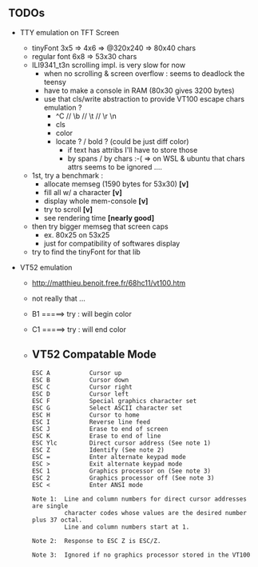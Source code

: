 ## TODOs


 - TTY emulation on TFT Screen
   - tinyFont 3x5 => 4x6 => @320x240 => 80x40 chars
   - regular font 6x8 => 53x30 chars
   - ILI9341_t3n scrolling impl. is very slow for now
     - when no scrolling & screen overflow : seems to deadlock the teensy
     - have to make a console in RAM (80x30 gives 3200 bytes)
     - use that cls/write abstraction to provide VT100 escape chars emulation ?
        - ^C // \b // \t // \r \n
        - cls
        - color
        - locate ? / bold ? (could be just diff color)
          - if text has attribs I'll have to store those
          - by spans / by chars :-( => on WSL & ubuntu that chars attrs seems to be ignored ....
    - 1st, try a benchmark : 
      - allocate memseg (1590 bytes for 53x30) **[v]**
      - fill all w/ a character **[v]**
      - display whole mem-console **[v]**
      - try to scroll **[v]**
      - see rendering time **[nearly good]** 
    - then try bigger memseg that screen caps
      - ex. 80x25 on 53x25
      - just for compatibility of softwares display
    - try to find the tinyFont for that lib



- VT52 emulation

  - http://matthieu.benoit.free.fr/68hc11/vt100.htm

  - not really that ...

  - <ESC> B1  =====> try : will begin color

  - <ESC> C1  =====> try : will end color

  - ##      VT52 Compatable Mode   

    ```
    ESC A           Cursor up
    ESC B           Cursor down
    ESC C           Cursor right
    ESC D           Cursor left
    ESC F           Special graphics character set
    ESC G           Select ASCII character set
    ESC H           Cursor to home
    ESC I           Reverse line feed
    ESC J           Erase to end of screen
    ESC K           Erase to end of line
    ESC Ylc         Direct cursor address (See note 1)
    ESC Z           Identify (See note 2)
    ESC =           Enter alternate keypad mode
    ESC >           Exit alternate keypad mode
    ESC 1           Graphics processor on (See note 3)
    ESC 2           Graphics processor off (See note 3)
    ESC <           Enter ANSI mode
    
    Note 1:  Line and column numbers for direct cursor addresses are single
             character codes whose values are the desired number plus 37 octal.
             Line and column numbers start at 1.
    
    Note 2:  Response to ESC Z is ESC/Z.
    
    Note 3:  Ignored if no graphics processor stored in the VT100
    ```